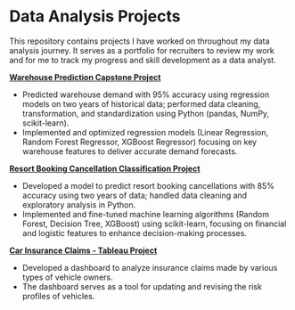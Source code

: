 # Data Analysis Projects

This repository contains projects I have worked on throughout my data analysis journey. It serves as a portfolio for recruiters to review my work and for me to track my progress and skill development as a data analyst.

**[Warehouse Prediction Capstone Project](https://github.com/Ranjith-9/Projects/tree/main/SupplyChain_Predicition)**
* Predicted warehouse demand with 95% accuracy using regression models on two years of historical data; performed data cleaning, transformation, and standardization using Python (pandas, NumPy, scikit-learn).
* Implemented and optimized regression models (Linear Regression, Random Forest Regressor, XGBoost Regressor) focusing on key warehouse features to deliver accurate demand forecasts.

**[Resort Booking Cancellation Classification Project](https://github.com/Ranjith-9/Projects/tree/main/Resort_Cancellation_Prediction)**
* Developed a model to predict resort booking cancellations with 85% accuracy using two years of data; handled data cleaning and exploratory analysis in Python.
* Implemented and fine-tuned machine learning algorithms (Random Forest, Decision Tree, XGBoost) using scikit-learn, focusing on financial and logistic features to enhance decision-making processes.

**[Car Insurance Claims - Tableau Project](https://github.com/Ranjith-9/Projects/tree/main/CarInsurance_Visualization)**
* Developed a dashboard to analyze insurance claims made by various types of vehicle owners.
* The dashboard serves as a tool for updating and revising the risk profiles of vehicles.



